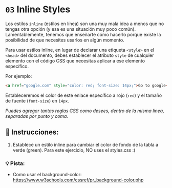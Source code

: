 # `03` Inline Styles

Los estilos `inline` (estilos en línea) son una muy mala idea a menos que no tengas otra opción (y esa es una situación muy poco común). Lamentablemente, tenemos que enseñarte cómo hacerlo porque existe la posibilidad de que necesites usarlos en algún momento.

Para usar estilos inline, en lugar de declarar una etiqueta `<style>` en el `<head>` del documento, debes establecer el atributo `style` de cualquier elemento con el código CSS que necesitas aplicar a ese elemento específico.

Por ejemplo:

```html
<a href="google.com" style="color: red; font-size: 14px;">Go to google</a>
```

Estableceremos el color de este enlace específico a rojo (`red`) y el tamaño de fuente (`font-size`) en `14px`.

*Puedes agregar tantas reglas CSS como desees, dentro de la misma línea, separadas por punto y coma.*

## 📝 Instrucciones:


1. Establece un estilo inline para cambiar el color de fondo de la tabla a verde (green). Para este ejercicio, NO uses el styles.css :(

### 💡 Pista:

- Como usar el background-color: https://www.w3schools.com/cssref/pr_background-color.php
